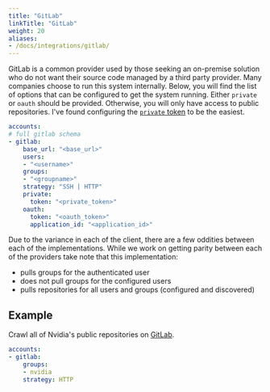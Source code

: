 ```yaml
---
title: "GitLab"
linkTitle: "GitLab"
weight: 20
aliases:
- /docs/integrations/gitlab/
---
```


GitLab is a common provider used by those seeking an on-premise solution who do not want their source code managed by a third party provider.
Many companies choose to run this system internally.
Below, you will find the list of options that can be configured to get the system running.
Either `private` or `oauth` should be provided.
Otherwise, you will only have access to public repositories.
I've found configuring the [`private` token](https://docs.gitlab.com/ee/user/profile/personal_access_tokens.html) to be the easiest.

```yaml
accounts:
# full gitlab schema
- gitlab:
    base_url: "<base_url>"
    users:
    - "<username>"
    groups:
    - "<groupname>"
    strategy: "SSH | HTTP"
    private:
      token: "<private_token>"
    oauth:
      token: "<oauth_token>"
      application_id: "<application_id>"
```

Due to the variance in each of the client, there are a few oddities between each of the implementations.
While we work on getting parity between each of the providers take note that this implementation:
* pulls groups for the authenticated user
* does not pull groups for the configured users
* pulls repositories for all users and groups (configured and discovered)

## Example

Crawl all of Nvidia's public repositories on [GitLab](https://gitlab.com/nvidia).

```yaml
accounts:
- gitlab:
    groups:
    - nvidia
    strategy: HTTP
```
